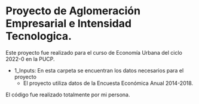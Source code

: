 # Proyecto de Aglomeración Empresarial e Intensidad Tecnologica.
Este proyecto fue realizado para el curso de Economía Urbana del ciclo 2022-0 en la PUCP.

- 1_Inputs: En esta carpeta se encuentran los datos necesarios para el proyecto
  - El proyecto utiliza datos de la Encuesta Económica Anual 2014-2018.

El código fue realizado totalmente por mi persona.
